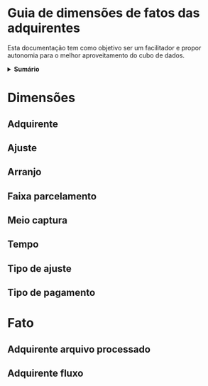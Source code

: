 # Guia de dimensões de fatos das adquirentes
Esta documentação tem como objetivo ser um facilitador e propor autonomia para o melhor aproveitamento do cubo de dados.

<details>
  <summary><strong>Sumário</strong></summary>

  * [Dimensões](#dimensões)
    * [Adquirente](#adquirente)
    * [Ajuste](#ajuste)
    * [Arranjo](#arranjo)
    * [Faixa parcelamento](#faixa-parcelamento)
    * [Meio captura](#meio-captura)
    * [Tempo](#tempo)
    * [Tipo de ajuste](#tipo-de-ajuste)
    * [Tipo de pagamento](#tipo-de-pagamento)
  * [Fato](#fato)
    * [Adquirente arquivo processado](#adquirente-arquivo-processado)
    * [Adquirente fluxo](#adquirente-fluxo)
</details>


# Dimensões

## Adquirente

## Ajuste

## Arranjo

## Faixa parcelamento

## Meio captura

## Tempo

## Tipo de ajuste

## Tipo de pagamento

# Fato

## Adquirente arquivo processado

## Adquirente fluxo


<!-- END graphql-markdown -->
